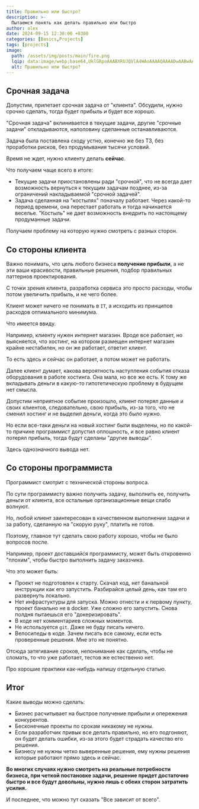 ```yaml
---
title: Правильно или быстро?
description: >-
  Пытаемся понять как делать правильно или быстро
author: alex
date: 2024-09-15 12:30:00 +0300
categories: [Basics,Projects]
tags: [projects]
image:
  path: /assets/img/posts/main/fire.png
  lqip: data:image/webp;base64,UklGRpoAAABXRUJQVlA4WAoAAAAQAAAADwAABwAAQUxQSDIAAAARL0AmbZurmr57yyIiqE8oiG0bejIYEQTgqiDA9vqnsUSI6H+oAERp2HZ65qP/VIAWAFZQOCBCAAAA8AEAnQEqEAAIAAVAfCWkAALp8sF8rgRgAP7o9FDvMCkMde9PK7euH5M1m6VWoDXf2FkP3BqV0ZYbO6NA/VFIAAAA
  alt: Правильно или быстро?
---
```


## Срочная задача

Допустим, прилетает срочная задача от "клиента". Обсудили, нужно срочно сделать, тогда будет прибыль и будет все хорошо.

"Срочная задача" вклинивается в текущие задачи, другие "срочные задачи" откладываются, наполовину сделанные останавливаются.

Задача была поставлена сходу устно, конечно же без ТЗ, без проработки рисков, без продумывания тысячи условий.

Время не ждет, нужно клиенту делать **сейчас**. 

Что получаем чаще всего в итоге:

- Текущие задачи приостановлены ради "срочной", что не всегда дает возможность вернуться к текущим задачам позднее, из-за ограничений накладываемой "срочной задачей".
- Задача сделанная на "костылях" поначалу работает. Через какой-то период времени, она перестает работать и тогда начинается веселье. "Костыль" не дает возможность внедрить по настоящему продуманные задачи.

Получаем проблему на которую нужно смотреть с разных сторон.

## Со стороны клиента

Важно понимать, что цель любого бизнеса **получение прибыли**, а не эти ваши красивости, правильные решения, подбор правильных паттернов проектирования.

С точки зрения клиента, разработка сервиса это просто расходы, чтобы потом увеличить прибыль, и не чего более.

Клиент может ничего не понимать в `IT`, а исходить из принципов расходов оптимального минимума. 

Что имеется ввиду.

Например, клиенту нужен интернет магазин. Вроде все работает, но выясняется, что хостинг, на котором размещен интернет магазин крайне нестабилен, но он же работает, ответит клиент.

То есть здесь и сейчас он работает, а потом может не работать.

Далее клиент думает, какова вероятность наступления события отказа оборудования в работе хостинга. Она мала, но все же есть. К тому же вкладывать деньги в какую-то гипотетическую проблему в будущем нет смысла.

Допустим неприятное событие произошло, клиент потерял данные и своих клиентов, следовательно, свою прибыль, из-за того, что не сменил хостинг и не выделил деньги, когда это было нужно.

Но если все-таки деньги на новый хостинг были выделены, но по какой-то причине программист допустил оплошность, и все равно клиент потерял прибыль, тогда будут сделаны "другие выводы".

Здесь однозначного вывода нет.

## Со стороны программиста

Программист смотрит с технической стороны вопроса.

По сути программисту важно получить задачу, выполнить ее, получить деньги от клиента, все остальные организационные вещи слабо волнуют.

Но, любой клиент заинтересован в качественном выполнении задачи и за работу, сделанную на "скорую руку", платить не готов.
 
Поэтому, главное тут сделать свою работу хорошо, чтобы не было вопросов после.

Например, проект доставшийся программисту, может быть откровенно "плохим", чтобы быстро выполнить задачу заказчика.

Что это может быть:

- Проект не подготовлен к старту. Скачал код, нет банальной инструкции как его запустить. Разбирайся целый день, как там его развернуть локально.
- Нет инфрастуктуры для запуска. Можно отнести и к первому пункту, проект банально не в docker. Уже сложно его запустить. Снова полдня пытаешься его "докеризировать".
- В коде нет комментариев сложных моментов.
- Не используется `git`. Даже не буду писать ничего.
- Велосипеды в коде. Зачем писать все самому, если есть проверенные решения. Мне это не понятно.

Отсюда затягивание сроков, непонимание как сделать, чтобы не сломать, то что уже работает, тестов же естественно нет.

Про хорошие практики как-нибудь напишу отдельную статью.

## Итог
 
Какие выводы можно сделать:

- Бизнес расчитывает на быстрое получение прибыли и опережения конкурентов.
- Бесконечные проекты по срокам никакому не нужны.
- Если разработчик привык все делать правильно, но его подгоняют, он будет делать ошибки, из-за этого будет страдать качество его решения.
- Бизнесу не нужны четко выверенные решения, ему нужны решения которые работают прямо здесь и сейчас.

**Во многих случаях нужно смотреть на реальные потребности бизнеса, при четкой постановке задачи, решение придет достаточно быстро и все будут довольны, нужно лишь с обеих сторон затратить усилия.**

И последнее, что можно тут сказать "Все зависит от всего".
